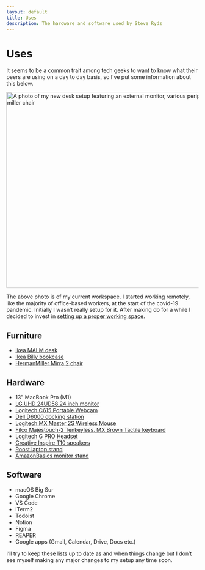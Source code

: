 ```yaml
---
layout: default
title: Uses
description: The hardware and software used by Steve Rydz
---
```


# Uses

It seems to be a common trait among tech geeks to want to know what their peers are using on a day to day basis, so I&rsquo;ve put some information about this below.

<p><img src="/images/post-images/new_desk.jpg" width="684" height="513" alt="A photo of my new desk setup featuring an external monitor, various peripherals and a herman miller chair"></p>

The above photo is of my current workspace. I started working remotely, like the majority of office-based workers, at the start of the covid-19 pandemic. Initially I wasn&rsquo;t really setup for it. After making do for a while I decided to invest in [setting up a proper working space](/2020/11/17/my-remote-working-setup).

## Furniture

- [Ikea MALM desk](https://www.ikea.com/gb/en/p/malm-desk-black-brown-00214157/)
- [Ikea Billy bookcase](https://www.ikea.com/gb/en/p/billy-bookcase-black-brown-20263830/)
- [HermanMiller Mirra 2 chair](https://www.hermanmiller.com/en_gb/products/seating/office-chairs/mirra-2-chairs/)

## Hardware
- 13" MacBook Pro (M1)
- [LG UHD 24UD58 24 inch monitor](https://smile.amazon.co.uk/gp/product/B01JM4E3UC/)
- [Logitech C615 Portable Webcam](https://smile.amazon.co.uk/gp/product/B014KH8BRW/ref=ppx_yo_dt_b_search_asin_title)
- [Dell D6000 docking station](https://smile.amazon.co.uk/gp/product/B072K6HJBN)
- [Logitech MX Master 2S Wireless Mouse](https://smile.amazon.co.uk/gp/product/B071KZS3MF)
- [Filco Majestouch-2 Tenkeyless, MX Brown Tactile keyboard](https://www.keyboardco.com/keyboard/uk-filco-majestouch-2-tenkeyless-nkr-tactile-action-keyboard.asp)
- [Logitech G PRO Headset](https://smile.amazon.co.uk/gp/product/B07TQ6G276/ref=ppx_yo_dt_b_asin_title_o04_s00)
- [Creative Inspire T10 speakers](https://smile.amazon.co.uk/gp/product/B000WQIKJ0/ref=ppx_yo_dt_b_search_asin_title)
- [Roost laptop stand](https://www.therooststand.com/)
- [AmazonBasics monitor stand](https://smile.amazon.co.uk/gp/product/B00X4SCCFG/ref=ppx_yo_dt_b_search_asin_title)

## Software
- macOS Big Sur
- Google Chrome
- VS Code
- iTerm2
- Todoist
- Notion
- Figma
- REAPER
- Google apps (Gmail, Calendar, Drive, Docs etc.)

I&rsquo;ll try to keep these lists up to date as and when things change but I don&rsquo;t see myself making any major changes to my setup any time soon.
